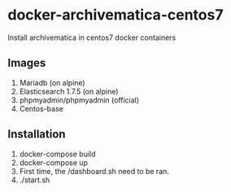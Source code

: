 # docker-archivematica-centos7
Install archivematica in centos7 docker containers 
## Images
1. Mariadb (on alpine)
2. Elasticsearch 1.7.5 (on alpine)
3. phpmyadmin/phpmyadmin (official)
4. Centos-base 

## Installation
1. docker-compose build
2. docker-compose up
3. First time, the /dashboard.sh need to be ran.
4. ./start.sh
